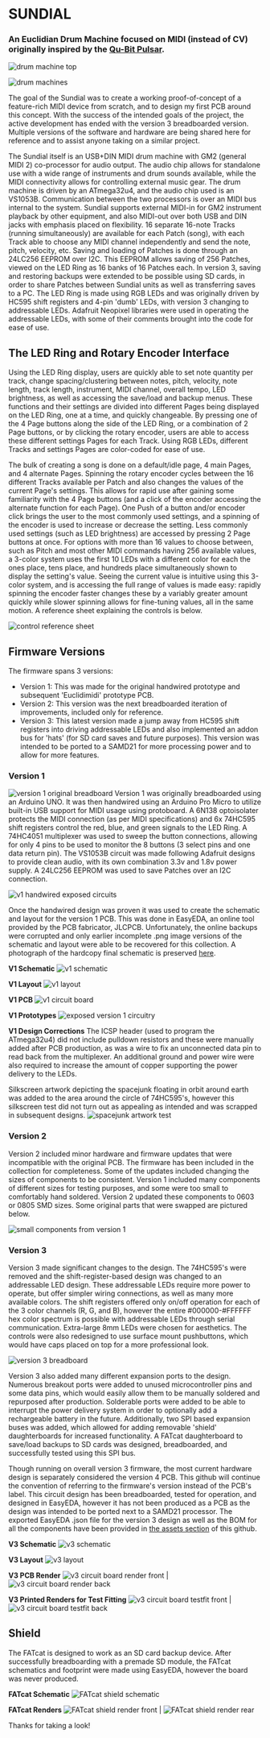# SUNDIAL


### An Euclidian Drum Machine focused on MIDI (instead of CV) originally inspired by the [Qu-Bit Pulsar](https://www.qubitelectronix.com/shop/pulsar). 


![drum machine top](./media/sundial_top.jpg)

![drum machines](./media/sundial.jpg)


The goal of the Sundial was to create a working proof-of-concept of a feature-rich MIDI device from scratch, and to design my first PCB around this concept. With the success of the intended goals of the project, the active development has ended with the version 3 breadboarded version. Multiple versions of the software and hardware are being shared here for reference and to assist anyone taking on a similar project. 

 
The Sundial itself is an USB+DIN MIDI drum machine with GM2 (general MIDI 2) co-processor for audio output. The audio chip allows for standalone use with a wide range of instruments and drum sounds available, while the MIDI connectivity allows for controlling external music gear. The drum machine is driven by an ATmega32u4, and the audio chip used is an VS1053B. Communication between the two processors is over an MIDI bus internal to the system. Sundial supports external MIDI-in for GM2 instrument playback by other equipment, and also MIDI-out over both USB and DIN jacks with emphasis placed on flexibility. 16 separate 16-note Tracks (running simultaneously) are available for each Patch (song), with each Track able to choose any MIDI channel independently and send the note, pitch, velocity, etc. Saving and loading of Patches is done through an 24LC256 EEPROM over I2C. This EEPROM allows saving of 256 Patches, viewed on the LED Ring as 16 banks of 16 Patches each. In version 3, saving and restoring backups were extended to be possible using SD cards, in order to share Patches between Sundial units as well as transferring saves to a PC. The LED Ring is made using RGB LEDs and was originally driven by HC595 shift registers and 4-pin 'dumb' LEDs, with version 3 changing to addressable LEDs. Adafruit Neopixel libraries were used in operating the addressable LEDs, with some of their comments brought into the code for ease of use.


## The LED Ring and Rotary Encoder Interface


Using the LED Ring display, users are quickly able to set note quantity per track, change spacing/clustering between notes, pitch, velocity, note length, track length, instrument, MIDI channel, overall tempo, LED brightness, as well as accessing the save/load and backup menus. These functions and their settings are divided into different Pages being displayed on the LED Ring, one at a time, and quickly changeable. By pressing one of the 4 Page buttons along the side of the LED Ring, or a combination of 2 Page buttons, or by clicking the rotary encoder, users are able to access these different settings Pages for each Track. Using RGB LEDs, different Tracks and settings Pages are color-coded for ease of use. 


The bulk of creating a song is done on a default/idle page, 4 main Pages, and 4 alternate Pages. Spinning the rotary encoder cycles between the 16 different Tracks available per Patch and also changes the values of the current Page's settings. This allows for rapid use after gaining some familiarity with the 4 Page buttons (and a click of the encoder accessing the alternate function for each Page). One Push of a button and/or encoder click brings the user to the most commonly used settings, and a spinning of the encoder is used to increase or decrease the setting. Less commonly used settings (such as LED brightness) are accessed by pressing 2 Page buttons at once. For options with more than 16 values to choose between, such as Pitch and most other MIDI commands having 256 available values, a 3-color system uses the first 10 LEDs with a different color for each the ones place, tens place, and hundreds place simultaneously shown to display the setting's value. Seeing the current value is intuitive using this 3-color system, and is accessing the full range of values is made easy: rapidly spinning the encoder faster changes these by a variably greater amount quickly while slower spinning allows for fine-tuning values, all in the same motion. A reference sheet explaining the controls is below.

![control reference sheet](./media/control_sheet.png)


## Firmware Versions


The firmware spans 3 versions:
* Version 1: This was made for the original handwired prototype and subsequent 'Euclidimidi' prototype PCB.
* Version 2: This version was the next breadboarded iteration of improvements, included only for reference.
* Version 3: This latest version made a jump away from HC595 shift registers into driving addressable LEDs and also implemented an addon bus for 'hats' (for SD card saves and future purposes). This version was intended to be ported to a SAMD21 for more processing power and to allow for more features.


### Version 1

![version 1 original breadboard](./media/v1_breadboard.jpg)
Version 1 was originally breadboarded using an Arduino UNO. It was then handwired using an Arduino Pro Micro to utilize built-in USB support for MIDI usage using protoboard. A 6N138 optoisolater protects the MIDI connection (as per MIDI specifications) and 6x 74HC595 shift registers control the red, blue, and green signals to the LED Ring. A 74HC4051 multiplexer was used to sweep the button connections, allowing for only 4 pins to be used to monitor the 8 buttons (3 select pins and one data return pin). The VS1053B circuit was made following Adafruit designs to provide clean audio, with its own combination 3.3v and 1.8v power supply. A 24LC256 EEPROM was used to save Patches over an I2C connection.

![v1 handwired exposed circuits](./media/v1_handwire.jpg)

Once the handwired design was proven it was used to create the schematic and layout for the version 1 PCB. This was done in EasyEDA, an online tool provided by the PCB fabricator, JLCPCB. Unfortunately, the online backups were corrupted and only earlier incomplete .png image versions of the schematic and layout were able to be recovered for this collection. A photograph of the hardcopy final schematic is preserved [here](./media/v1_hardcopy_schematic).

**V1 Schematic**
![v1 schematic](./media/schematic_v1.png)


**V1 Layout**
![v1 layout](./media/layout_v1.png)


**V1 PCB**
![v1 circuit board](./media/v1_pcb.jpg)


**V1 Prototypes**
![exposed version 1 circuitry](./media/version1.jpg)


**V1 Design Corrections**
The ICSP header (used to program the ATmega32u4) did not include pulldown resistors and these were manually added after PCB production, as was a wire to fix an unconnected data pin to read back from the multiplexer. An additional ground and power wire were also required to increase the amount of copper supporting the power delivery to the LEDs.   


Silkscreen artwork depicting the spacejunk floating in orbit around earth was added to the area around the circle of 74HC595's, however this silkscreen test did not turn out as appealing as intended and was scrapped in subsequent designs.
![spacejunk artwork test](./media/spacejunk.png)


### Version 2

Version 2 included minor hardware and firmware updates that were incompatible with the original PCB. The firmware has been included in the collection for completeness. Some of the updates included changing the sizes of components to be consistent. Version 1 included many components of different sizes for testing purposes, and some were too small to comfortably hand soldered. Version 2 updated these components to 0603 or 0805 SMD sizes. Some original parts that were swapped are pictured below.

![small components from version 1](./media/v1_small_parts.jpg)

### Version 3

Version 3 made significant changes to the design. The 74HC595's were removed and the shift-register-based design was changed to an addressable LED design. These addressable LEDs require more power to operate, but offer simpler wiring connections, as well as many more available colors. The shift registers offered only on/off operation for each of the 3 color channels (R, G, and B), however the entire #000000-#FFFFFF hex color spectrum is possible with addressable LEDs through serial communication. Extra-large 8mm LEDs were chosen for aesthetics. The controls were also redesigned to use surface mount pushbuttons, which would have caps placed on top for a more professional look.  


![version 3 breadboard](./media/v3_breadboard.jpg)


Version 3 also added many different expansion ports to the design. Numerous breakout ports were added to unused microcontroller pins and some data pins, which would easily allow them to be manually soldered and repurposed after production. Solderable ports were added to be able to interrupt the power delivery system in order to optionally add a rechargeable battery in the future. Additionally, two SPI based expansion buses was added, which allowed for adding removable 'shield' daughterboards for increased functionality. A FATcat daughterboard to save/load backups to SD cards was designed, breadboarded, and successfully tested using this SPI bus. 

Though running on overall version 3 firmware, the most current hardware design is separately considered the version 4 PCB. This github will continue the convention of referring to the firmware's version instead of the PCB's label. This circuit design has been breadboarded, tested for operation, and designed in EasyEDA, however it has not been produced as a PCB as the design was intended to be ported next to a SAMD21 processor. The exported EasyEDA .json file for the version 3 design as well as the BOM for all the components have been provided in [the assets section](./assets/) of this github.


**V3 Schematic**
![v3 schematic](./media/schematic_v3.png)


**V3 Layout**
![v3 layout](./media/layout_v3.png)


**V3 PCB Render**
![v3 circuit board render front](./media/3d_front.png) | ![v3 circuit board render back](./media/3d_rear.png)


**V3 Printed Renders for Test Fitting**
![v3 circuit board testfit front](./media/v3_testfit1.png) | ![v3 circuit board testfit back](./media/v3_testfit2.png)


## Shield

The FATcat is designed to work as an SD card backup device. After successfully breadboarding with a premade SD module, the FATcat schematics and footprint were made using EasyEDA, however the board was never produced.


**FATcat Schematic**
![FATcat shield schematic](./media/FATcat_schematic.png)


**FATcat Renders**
![FATcat shield render front](./media/FATcat_shield_top.png) | ![FATcat shield render rear](./media/FATcat_shield_bottom.png)


Thanks for taking a look!
